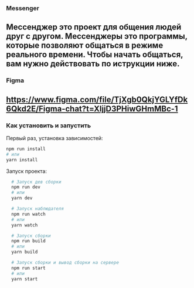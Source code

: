 ### Messenger
Мессенджер это проект для общения людей друг с другом. Мессенджеры это программы, которые позволяют общаться в режиме реального времени.
Чтобы начать общаться, вам нужно действовать по иструкции ниже.
---

### Figma
https://www.figma.com/file/TjXgb0QkjYGLYfDk6Qkd2E/Figma-chat?t=XljjD3PHiwGHmMBc-1
---

### Как установить и запустить

Первый раз, установка зависимостей:
```bash
npm run install
# или
yarn install
```

Запуск проекта:
```bash
  # Запуск дев сборки
  npm run dev 
  # или
  yarn dev

  # Запуск наблюдателя
  npm run watch
  # или
  yarn watch

  # Запуск сборки
  npm run build
  # или
  yarn build

  # Запуск сборки и вывод сборки на сервере
  npm run start
  # или
  yarn start
```